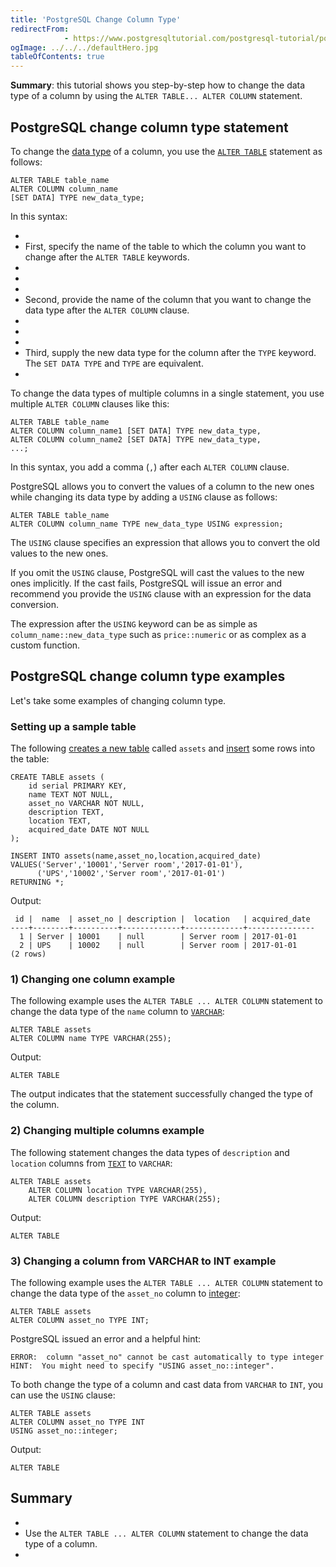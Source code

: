 ```yaml
---
title: 'PostgreSQL Change Column Type'
redirectFrom: 
            - https://www.postgresqltutorial.com/postgresql-tutorial/postgresql-change-column-type/
ogImage: ../../../defaultHero.jpg
tableOfContents: true
---
```

<!-- wp:paragraph -->

**Summary**: this tutorial shows you step-by-step how to change the data type of a column by using the `ALTER TABLE... ALTER COLUMN` statement.

<!-- /wp:paragraph -->

<!-- wp:heading -->

## PostgreSQL change column type statement

<!-- /wp:heading -->

<!-- wp:paragraph -->

To change the [data type](https://www.postgresqltutorial.com/postgresql-tutorial/postgresql-time/) of a column, you use the [`ALTER TABLE`](https://www.postgresqltutorial.com/postgresql-tutorial/postgresql-alter-table/) statement as follows:

<!-- /wp:paragraph -->

<!-- wp:code {"language":"sql"} -->

```
ALTER TABLE table_name
ALTER COLUMN column_name
[SET DATA] TYPE new_data_type;
```

<!-- /wp:code -->

<!-- wp:paragraph -->

In this syntax:

<!-- /wp:paragraph -->

<!-- wp:list -->

- <!-- wp:list-item -->
- First, specify the name of the table to which the column you want to change after the `ALTER TABLE` keywords.
- <!-- /wp:list-item -->
-
- <!-- wp:list-item -->
- Second, provide the name of the column that you want to change the data type after the `ALTER COLUMN` clause.
- <!-- /wp:list-item -->
-
- <!-- wp:list-item -->
- Third, supply the new data type for the column after the `TYPE` keyword. The `SET DATA TYPE` and `TYPE` are equivalent.
- <!-- /wp:list-item -->

<!-- /wp:list -->

<!-- wp:paragraph -->

To change the data types of multiple columns in a single statement, you use multiple `ALTER COLUMN` clauses like this:

<!-- /wp:paragraph -->

<!-- wp:code {"language":"sql"} -->

```
ALTER TABLE table_name
ALTER COLUMN column_name1 [SET DATA] TYPE new_data_type,
ALTER COLUMN column_name2 [SET DATA] TYPE new_data_type,
...;
```

<!-- /wp:code -->

<!-- wp:paragraph -->

In this syntax, you add a comma (`,`) after each `ALTER COLUMN` clause.

<!-- /wp:paragraph -->

<!-- wp:paragraph -->

PostgreSQL allows you to convert the values of a column to the new ones while changing its data type by adding a `USING` clause as follows:

<!-- /wp:paragraph -->

<!-- wp:code {"language":"sql"} -->

```
ALTER TABLE table_name
ALTER COLUMN column_name TYPE new_data_type USING expression;
```

<!-- /wp:code -->

<!-- wp:paragraph -->

The `USING` clause specifies an expression that allows you to convert the old values to the new ones.

<!-- /wp:paragraph -->

<!-- wp:paragraph -->

If you omit the `USING` clause, PostgreSQL will cast the values to the new ones implicitly. If the cast fails, PostgreSQL will issue an error and recommend you provide the `USING` clause with an expression for the data conversion.

<!-- /wp:paragraph -->

<!-- wp:paragraph -->

The expression after the `USING` keyword can be as simple as `column_name::new_data_type` such as `price::numeric` or as complex as a custom function.

<!-- /wp:paragraph -->

<!-- wp:heading -->

## PostgreSQL change column type examples

<!-- /wp:heading -->

<!-- wp:paragraph -->

Let's take some examples of changing column type.

<!-- /wp:paragraph -->

<!-- wp:heading {"level":3} -->

### Setting up a sample table

<!-- /wp:heading -->

<!-- wp:paragraph -->

The following [creates a new table](https://www.postgresqltutorial.com/postgresql-tutorial/postgresql-create-table/) called `assets` and [insert](https://www.postgresqltutorial.com/postgresql-tutorial/postgresql-insert/) some rows into the table:

<!-- /wp:paragraph -->

<!-- wp:code {"language":"sql"} -->

```
CREATE TABLE assets (
    id serial PRIMARY KEY,
    name TEXT NOT NULL,
    asset_no VARCHAR NOT NULL,
    description TEXT,
    location TEXT,
    acquired_date DATE NOT NULL
);

INSERT INTO assets(name,asset_no,location,acquired_date)
VALUES('Server','10001','Server room','2017-01-01'),
      ('UPS','10002','Server room','2017-01-01')
RETURNING *;
```

<!-- /wp:code -->

<!-- wp:paragraph -->

Output:

<!-- /wp:paragraph -->

<!-- wp:code -->

```
 id |  name  | asset_no | description |  location   | acquired_date
----+--------+----------+-------------+-------------+---------------
  1 | Server | 10001    | null        | Server room | 2017-01-01
  2 | UPS    | 10002    | null        | Server room | 2017-01-01
(2 rows)
```

<!-- /wp:code -->

<!-- wp:heading {"level":3} -->

### 1) Changing one column example

<!-- /wp:heading -->

<!-- wp:paragraph -->

The following example uses the `ALTER TABLE ... ALTER COLUMN` statement to change the data type of the `name` column to [`VARCHAR`](https://www.postgresqltutorial.com/postgresql-tutorial/postgresql-char-varchar-text/):

<!-- /wp:paragraph -->

<!-- wp:code {"language":"sql"} -->

```
ALTER TABLE assets
ALTER COLUMN name TYPE VARCHAR(255);
```

<!-- /wp:code -->

<!-- wp:paragraph -->

Output:

<!-- /wp:paragraph -->

<!-- wp:code -->

```
ALTER TABLE
```

<!-- /wp:code -->

<!-- wp:paragraph -->

The output indicates that the statement successfully changed the type of the column.

<!-- /wp:paragraph -->

<!-- wp:heading {"level":3} -->

### 2) Changing multiple columns example

<!-- /wp:heading -->

<!-- wp:paragraph -->

The following statement changes the data types of `description` and `location` columns from [`TEXT`](https://www.postgresqltutorial.com/postgresql-tutorial/postgresql-char-varchar-text/) to `VARCHAR`:

<!-- /wp:paragraph -->

<!-- wp:code {"language":"sql"} -->

```
ALTER TABLE assets
    ALTER COLUMN location TYPE VARCHAR(255),
    ALTER COLUMN description TYPE VARCHAR(255);
```

<!-- /wp:code -->

<!-- wp:paragraph -->

Output:

<!-- /wp:paragraph -->

<!-- wp:code -->

```
ALTER TABLE
```

<!-- /wp:code -->

<!-- wp:heading {"level":3} -->

### 3) Changing a column from VARCHAR to INT example

<!-- /wp:heading -->

<!-- wp:paragraph -->

The following example uses the `ALTER TABLE ... ALTER COLUMN` statement to change the data type of the `asset_no` column to [integer](https://www.postgresqltutorial.com/postgresql-tutorial/postgresql-integer/):

<!-- /wp:paragraph -->

<!-- wp:code {"language":"sql"} -->

```
ALTER TABLE assets
ALTER COLUMN asset_no TYPE INT;
```

<!-- /wp:code -->

<!-- wp:paragraph -->

PostgreSQL issued an error and a helpful hint:

<!-- /wp:paragraph -->

<!-- wp:code {"language":"sql"} -->

```
ERROR:  column "asset_no" cannot be cast automatically to type integer
HINT:  You might need to specify "USING asset_no::integer".
```

<!-- /wp:code -->

<!-- wp:paragraph -->

To both change the type of a column and cast data from `VARCHAR` to `INT`, you can use the `USING` clause:

<!-- /wp:paragraph -->

<!-- wp:code {"language":"sql"} -->

```
ALTER TABLE assets
ALTER COLUMN asset_no TYPE INT
USING asset_no::integer;
```

<!-- /wp:code -->

<!-- wp:paragraph -->

Output:

<!-- /wp:paragraph -->

<!-- wp:code -->

```
ALTER TABLE
```

<!-- /wp:code -->

<!-- wp:heading -->

## Summary

<!-- /wp:heading -->

<!-- wp:list -->

- <!-- wp:list-item -->
- Use the `ALTER TABLE ... ALTER COLUMN` statement to change the data type of a column.
- <!-- /wp:list-item -->

<!-- /wp:list -->

